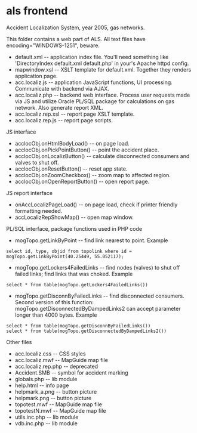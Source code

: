 als frontend
============

Accident Localization System, year 2005, gas networks.

This folder contains a web part of ALS.
All text files have encoding="WINDOWS-1251", beware.

* default.xml -- application index file. You'll need something like 'DirectoryIndex default.xml default.php' in your's Apache httpd config.
* mapwindow.xsl -- XSLT template for default.xml. Together they renders application page.
* acc.localiz.js -- application JavaScript functions, UI processing. Communicate with backend via AJAX.
* acc.localiz.php -- backend web interface. Process user requests made via JS and utilize Oracle PL/SQL package for calculations on gas network. Also generate report XML.
* acc.localiz.rep.xsl -- report page XSLT template.
* acc.localiz.rep.js -- report page scripts.

JS interface

* acclocObj.onHtmlBodyLoad() -- on page load.
* acclocObj.onPickPointButton() -- point the accident place.
* acclocObj.onLocalizButton() -- calculate disconnected consumers and valves to shut off.
* acclocObj.onResetButton() -- reset app state.
* acclocObj.onZoomCheckbox() -- zoom map to affected region.
* acclocObj.onOpenReportButton() -- open report page.

JS report interface

* onAccLocalizPageLoad() -- on page load, check if printer friendly formatting needed.
* accLocalizRepShowMap() -- open map window.

PL/SQL interface, package functions used in PHP code

* mogTopo.getLinkByPoint -- find link nearest to point. Example

`select id, type, objid from topolink where id = mogTopo.getLinkByPoint(40.25449, 55.052117);`

* mogTopo.getLockers4FailedLinks -- find nodes (valves) to shut off failed links; find links that was choked. Example

`select * from table(mogTopo.getLockers4FailedLinks())`

* mogTopo.getDisconnByFailedLinks -- find disconnected consumers.
Second version of this function: mogTopo.getDisconnectedByDampedLinks2 can accept parameter longer than 4000 bytes. Example

```
select * from table(mogTopo.getDisconnByFailedLinks())
select * from table(mogTopo.getDisconnectedByDampedLinks2())
```

Other files

* acc.localiz.css -- CSS styles
* acc.localiz.mwf -- MapGuide map file
* acc.localiz.rep.php -- deprecated
* Accident.SMB -- symbol for accident marking
* globals.php -- lib module
* help.html -- info page
* helpmark_a.png -- button picture
* helpmark.png -- button picture
* topotest.mwf -- MapGuide map file
* topotestN.mwf -- MapGuide map file
* utils.inc.php -- lib module
* vdb.inc.php -- lib module
